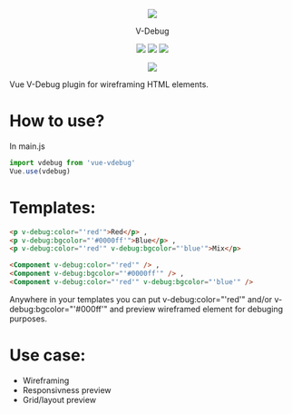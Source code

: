 <p align="center">
    <img src="https://i.imgur.com/u4oBt0J.png">
</p>

<p align="center">
    V-Debug
</p>

<p align="center">
    <img src="https://img.shields.io/badge/npm%20i-vue--vdebug-green">
    <img src="https://img.shields.io/npm/l/vue-vdebug">
    <img src="https://img.shields.io/twitter/follow/RootsterAnon?style=social">
</p>

<p align="center">
    <img src="https://i.imgur.com/9mldyfF.png">
</p>

Vue V-Debug plugin for wireframing HTML elements.

# How to use?

In main.js 

```javascript
import vdebug from 'vue-vdebug'
Vue.use(vdebug)
```

# Templates:

```html
<p v-debug:color="'red'">Red</p> ,
<p v-debug:bgcolor="'#0000ff'">Blue</p> , 
<p v-debug:color="'red'" v-debug:bgcolor="'blue'">Mix</p>

<Component v-debug:color="'red'" /> , 
<Component v-debug:bgcolor="'#0000ff'" /> , 
<Component v-debug:color="'red'" v-debug:bgcolor="'blue'" />
```

Anywhere in your templates you can put v-debug:color="'red'" and/or v-debug:bgcolor="'#000ff'" and preview wireframed element for debuging purposes.

# Use case:

* Wireframing
* Responsivness preview
* Grid/layout preview
